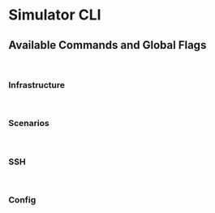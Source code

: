 <!--

NOTICE: THIS FILE IS AUTOGENERATED FROM docs/cli.template.md

This file is evaled by a quickly cobbled together bash script to replace the variables.

Backticks are imterpreted by bash so use <code> for inline code and <pre> for code blocks.

If you need to include bsah code snippets you will need to change how the templating works.

-->
# Simulator CLI

## Available Commands and Global Flags

<pre>

</pre>

### Infrastructure

<pre>

</pre>

### Scenarios

<pre>

</pre>

### SSH

<pre>

</pre>

### Config

<pre>

</pre>
